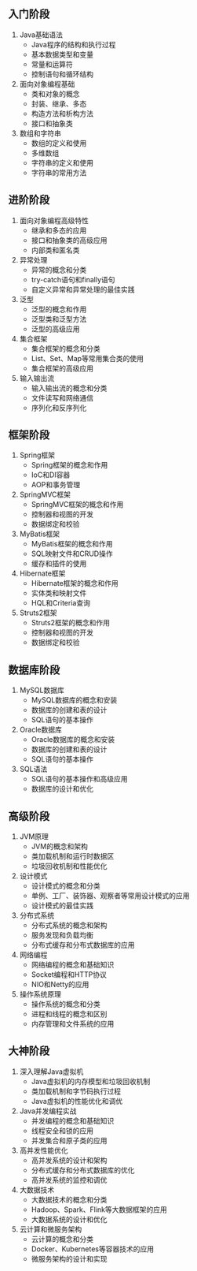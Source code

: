 ## 入门阶段
1. Java基础语法
    - Java程序的结构和执行过程
    - 基本数据类型和变量
    - 常量和运算符
    - 控制语句和循环结构
2. 面向对象编程基础
    - 类和对象的概念
    - 封装、继承、多态
    - 构造方法和析构方法
    - 接口和抽象类
3. 数组和字符串
    - 数组的定义和使用
    - 多维数组
    - 字符串的定义和使用
    - 字符串的常用方法

## 进阶阶段
1. 面向对象编程高级特性
    - 继承和多态的应用
    - 接口和抽象类的高级应用
    - 内部类和匿名类
2. 异常处理
    - 异常的概念和分类
    - try-catch语句和finally语句
    - 自定义异常和异常处理的最佳实践
3. 泛型
    - 泛型的概念和作用
    - 泛型类和泛型方法
    - 泛型的高级应用
4. 集合框架
    - 集合框架的概念和分类
    - List、Set、Map等常用集合类的使用
    - 集合框架的高级应用
5. 输入输出流
    - 输入输出流的概念和分类
    - 文件读写和网络通信
    - 序列化和反序列化

## 框架阶段
1. Spring框架
    - Spring框架的概念和作用
    - IoC和DI容器
    - AOP和事务管理
2. SpringMVC框架
    - SpringMVC框架的概念和作用
    - 控制器和视图的开发
    - 数据绑定和校验
3. MyBatis框架
    - MyBatis框架的概念和作用
    - SQL映射文件和CRUD操作
    - 缓存和插件的使用
4. Hibernate框架
    - Hibernate框架的概念和作用
    - 实体类和映射文件
    - HQL和Criteria查询
5. Struts2框架
    - Struts2框架的概念和作用
    - 控制器和视图的开发
    - 数据绑定和校验

## 数据库阶段
1. MySQL数据库
    - MySQL数据库的概念和安装
    - 数据库的创建和表的设计
    - SQL语句的基本操作
2. Oracle数据库
    - Oracle数据库的概念和安装
    - 数据库的创建和表的设计
    - SQL语句的基本操作
3. SQL语法
    - SQL语句的基本操作和高级应用
    - 数据库的设计和优化

## 高级阶段
1. JVM原理
    - JVM的概念和架构
    - 类加载机制和运行时数据区
    - 垃圾回收机制和性能优化
2. 设计模式
    - 设计模式的概念和分类
    - 单例、工厂、装饰器、观察者等常用设计模式的应用
    - 设计模式的最佳实践
3. 分布式系统
    - 分布式系统的概念和架构
    - 服务发现和负载均衡
    - 分布式缓存和分布式数据库的应用
4. 网络编程
    - 网络编程的概念和基础知识
    - Socket编程和HTTP协议
    - NIO和Netty的应用
5. 操作系统原理
    - 操作系统的概念和分类
    - 进程和线程的概念和区别
    - 内存管理和文件系统的应用

## 大神阶段
1. 深入理解Java虚拟机
    - Java虚拟机的内存模型和垃圾回收机制
    - 类加载机制和字节码执行过程
    - Java虚拟机的性能优化和调优
2. Java并发编程实战
    - 并发编程的概念和基础知识
    - 线程安全和锁的应用
    - 并发集合和原子类的应用
3. 高并发性能优化
    - 高并发系统的设计和架构
    - 分布式缓存和分布式数据库的优化
    - 高并发系统的监控和调优
4. 大数据技术
    - 大数据技术的概念和分类
    - Hadoop、Spark、Flink等大数据框架的应用
    - 大数据系统的设计和优化
5. 云计算和微服务架构
    - 云计算的概念和分类
    - Docker、Kubernetes等容器技术的应用
    - 微服务架构的设计和实现
